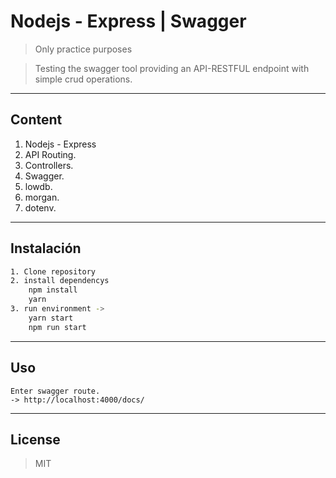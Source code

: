 # Nodejs - Express | Swagger

>Only practice purposes

>Testing the swagger tool providing an API-RESTFUL endpoint with simple crud operations.

---
## Content
1. Nodejs - Express
2. API Routing.
3. Controllers.
4. Swagger.
5. lowdb.
6. morgan.
7. dotenv.

---
## Instalación

```bash
1. Clone repository
2. install dependencys 
    npm install
    yarn
3. run environment -> 
    yarn start
    npm run start
```
---
## Uso

```http
Enter swagger route.
-> http://localhost:4000/docs/
```
---

License
----
>MIT
